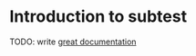 # Introduction to subtest

TODO: write [great documentation](http://jacobian.org/writing/great-documentation/what-to-write/)
